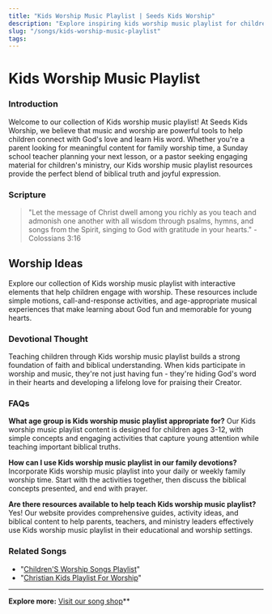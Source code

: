 ```yaml
---
title: "Kids Worship Music Playlist | Seeds Kids Worship"
description: "Explore inspiring kids worship music playlist for children's worship and faith development. Biblical music resources for families and ministry."
slug: "/songs/kids-worship-music-playlist"
tags:
---
```


# Kids Worship Music Playlist

### Introduction

Welcome to our collection of Kids worship music playlist! At Seeds Kids Worship, we believe that music and worship are powerful tools to help children connect with God's love and learn His word. Whether you're a parent looking for meaningful content for family worship time, a Sunday school teacher planning your next lesson, or a pastor seeking engaging material for children's ministry, our Kids worship music playlist resources provide the perfect blend of biblical truth and joyful expression.

### Scripture

> "Let the message of Christ dwell among you richly as you teach and admonish one another with all wisdom through psalms, hymns, and songs from the Spirit, singing to God with gratitude in your hearts." - Colossians 3:16

## Worship Ideas

Explore our collection of Kids worship music playlist with interactive elements that help children engage with worship. These resources include simple motions, call-and-response activities, and age-appropriate musical experiences that make learning about God fun and memorable for young hearts.

### Devotional Thought

Teaching children through Kids worship music playlist builds a strong foundation of faith and biblical understanding. When kids participate in worship and music, they're not just having fun - they're hiding God's word in their hearts and developing a lifelong love for praising their Creator.

### FAQs

**What age group is Kids worship music playlist appropriate for?**
Our Kids worship music playlist content is designed for children ages 3-12, with simple concepts and engaging activities that capture young attention while teaching important biblical truths.

**How can I use Kids worship music playlist in our family devotions?**
Incorporate Kids worship music playlist into your daily or weekly family worship time. Start with the activities together, then discuss the biblical concepts presented, and end with prayer.

**Are there resources available to help teach Kids worship music playlist?**
Yes! Our website provides comprehensive guides, activity ideas, and biblical content to help parents, teachers, and ministry leaders effectively use Kids worship music playlist in their educational and worship settings.

### Related Songs

- "[Children'S Worship Songs Playlist](/songs/children-s-worship-songs-playlist/)"
- "[Christian Kids Playlist For Worship](/songs/christian-kids-playlist-for-worship/)"

---

**Explore more:** [Visit our song shop](https://seedskidsworship.com/shop)**

<!-- Schema Markup -->
<script type="application/ld+json">
{
  "@context": "https://schema.org",
  "@type": "MusicRecording",
  "name": "Kids Worship Music Playlist",
  "byArtist": {
    "@type": "MusicGroup",
    "name": "Seeds Kids Worship"
  },
  "isFamilyFriendly": true,
  "url": "https://seedskidsworship.com/songs/kids-worship-music-playlist/"
}
</script>